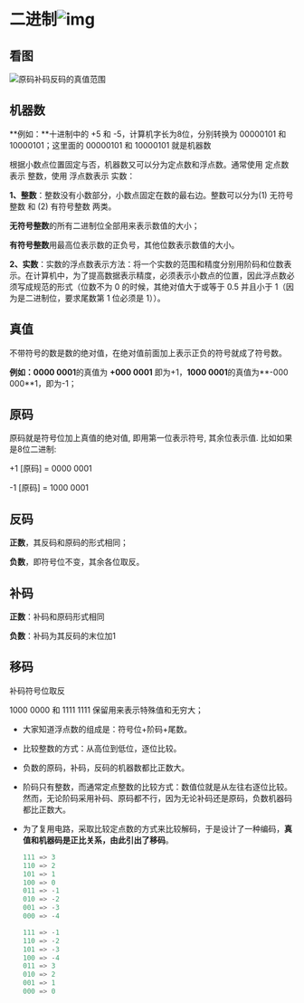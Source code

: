 # 二进制![img](http://q7hzpu4qj.bkt.clouddn.com/00BFD466.png)

## 看图

![原码补码反码的真值范围](http://q7hzpu4qj.bkt.clouddn.com/原码补码反码的真值范围.png)

## 机器数

**例如：**十进制中的 +5 和 -5，计算机字长为8位，分别转换为 00000101 和 10000101；这里面的 00000101 和 10000101 就是机器数

根据小数点位置固定与否，机器数又可以分为定点数和浮点数。通常使用 定点数表示 整数，使用 浮点数表示 实数：

**1、整数**：整数没有小数部分，小数点固定在数的最右边。整数可以分为(1) 无符号整数 和 (2) 有符号整数 两类。

**无符号整数**的所有二进制位全部用来表示数值的大小；

**有符号整数**用最高位表示数的正负号，其他位数表示数值的大小。

**2、实数**：实数的浮点数表示方法：将一个实数的范围和精度分别用阶码和位数表示。在计算机中，为了提高数据表示精度，必须表示小数点的位置，因此浮点数必须写成规范的形式（位数不为 0 的时候，其绝对值大于或等于 0.5 并且小于 1（因为是二进制位，要求尾数第 1 位必须是 1））。

## 真值

不带符号的数是数的绝对值，在绝对值前面加上表示正负的符号就成了符号数。

**例如：0000 0001**的真值为 **+000 0001** 即为+1，**1000 0001**的真值为**-000 000**1，即为-1；

## **原码**

原码就是符号位加上真值的绝对值, 即用第一位表示符号, 其余位表示值. 比如如果是8位二进制:

+1 [原码] = 0000 0001

-1 [原码] = 1000 0001

## **反码**

**正数**，其反码和原码的形式相同；

**负数**，即符号位不变，其余各位取反。

## **补码**

**正数**：补码和原码形式相同

**负数**：补码为其反码的末位加1

## 移码

补码符号位取反

1000 0000 和 1111 1111 保留用来表示特殊值和无穷大；

- 大家知道浮点数的组成是：符号位+阶码+尾数。

- 比较整数的方式：从高位到低位，逐位比较。

- 负数的原码，补码，反码的机器数都比正数大。

- 阶码只有整数，而通常定点整数的比较方式：数值位就是从左往右逐位比较。然而，无论阶码采用补码、原码都不行，因为无论补码还是原码，负数机器码都比正数大。

- 为了复用电路，采取比较定点数的方式来比较解码，于是设计了一种编码，**真值和机器码是正比关系，由此引出了移码**。

  ```dart
  111 => 3
  110 => 2
  101 => 1
  100 => 0
  011 => -1
  010 => -2
  001 => -3
  000 => -4
  ```

  ```dart
  111 => -1
  110 => -2
  101 => -3
  100 => -4
  011 => 3
  010 => 2
  001 => 1
  000 => 0
  ```

  

